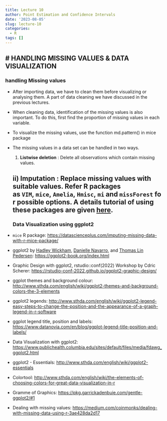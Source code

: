 ```yaml
---
title: Lecture 10
author: Point Estimation and Confidence Intervals
date: '2023-08-05'
slug: lecture-10
categories:
  - R
tags: []
---
```


## \# HANDLING MISSING VALUES & DATA VISUALIZATION

### handling Missing values

- After importing data, we have to clean them before visualizing or analysing them. A part of data cleaning we have discussed in the previous lectures.

- When cleaning data, identification of the missing values is also important. To do this, first find the proportion of missing values in each variable.

- To visualize the missing values, use the function md.pattern() in mice package

- The missing values in a data set can be handled in two ways.

  1)  **Listwise deletion** : Delete all observations which contain missing values.

  ## ii) **Imputation** : Replace missing values with suitable values. Refer R packages as `VIM`, `mice`, `Amelia`, `Hmisc`, `mi` and `missForest` for possible options. A details tutorial of using these packages are given [here](https://www.analyticsvidhya.com/blog/2016/03/tutorial-powerful-packages-imputing-missing-values/).

  ### Data Visualization using ggplot2

- `mice` R package: <https://datascienceplus.com/imputing-missing-data-with-r-mice-package/>

- ggplot2 by [Hadley Wickham](http://hadley.nz/), [Danielle Navarro](https://djnavarro.net/), and [Thomas Lin Pedersen](https://www.data-imaginist.com/): <https://ggplot2-book.org/index.html>

- Graphic Design with ggplot2, rstudio::conf(2022) Workshop by Cdric Scherer: <https://rstudio-conf-2022.github.io/ggplot2-graphic-design/>

- ggplot themes and background colour: <http://www.sthda.com/english/wiki/ggplot2-themes-and-background-colors-the-3-elements>

- ggplot2 legends: <http://www.sthda.com/english/wiki/ggplot2-legend-easy-steps-to-change-the-position-and-the-appearance-of-a-graph-legend-in-r-software>

<!-- -->

- ggplot legend title, position and labels: <https://www.datanovia.com/en/blog/ggplot-legend-title-position-and-labels/>

- Data Visualization with ggplot2: <https://www.publichealth.columbia.edu/sites/default/files/media/fdawg_ggplot2.html>

- ggplot2 - Essentials: <http://www.sthda.com/english/wiki/ggplot2-essentials>

- Colortool: <http://www.sthda.com/english/wiki/the-elements-of-choosing-colors-for-great-data-visualization-in-r>

- Gramme of Graphics: <https://pkg.garrickadenbuie.com/gentle-ggplot2/#1>

<!-- -->

- Dealing with missing values: <https://medium.com/coinmonks/dealing-with-missing-data-using-r-3ae428da2d17>
